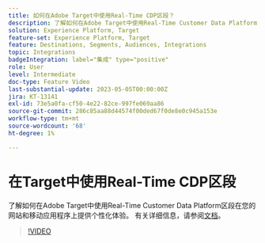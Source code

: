 ```yaml
---
title: 如何在Adobe Target中使用Real-Time CDP区段？
description: 了解如何在Adobe Target中使用Real-Time Customer Data Platform区段在您的网站和移动应用程序上提供个性化体验。
solution: Experience Platform, Target
feature-set: Experience Platform, Target
feature: Destinations, Segments, Audiences, Integrations
topic: Integrations
badgeIntegration: label="集成" type="positive"
role: User
level: Intermediate
doc-type: Feature Video
last-substantial-update: 2023-05-05T00:00:00Z
jira: KT-13141
exl-id: 73e5a0fa-cf50-4e22-82ce-997fe069aa86
source-git-commit: 286c85aa88d44574f00ded67f0de8e0c945a153e
workflow-type: tm+mt
source-wordcount: '68'
ht-degree: 1%

---
```


# 在Target中使用Real-Time CDP区段

了解如何在Adobe Target中使用Real-Time Customer Data Platform区段在您的网站和移动应用程序上提供个性化体验。 有关详细信息，请参阅[文档](https://experienceleague.adobe.com/docs/target/using/integrate/integrating-with-rtcdp.html?lang=zh-Hans)。

>[!VIDEO](https://video.tv.adobe.com/v/3446837/?learn=on&enablevpops&captions=chi_hans)
